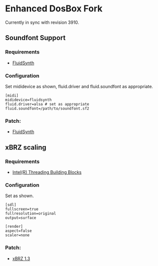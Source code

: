 # Enhanced DosBox Fork

Currently in sync with revision 3910.

## Soundfont Support

### Requirements

* [FluidSynth](http://www.fluidsynth.org/)

### Configuration

Set mididevice as shown, fluid.driver and fluid.soundfont as appropriate.

	[midi]
	mididevice=fluidsynth
	fluid.driver=alsa # set as appropriate
	fluid.soundfont=/path/to/soundfont.sf2

### Patch:

* [FluidSynth](http://www.vogons.org/viewtopic.php?f=32&t=27831&start=20#p385413)

## xBRZ scaling

### Requirements

* [Intel(R) Threading Building Blocks](https://www.threadingbuildingblocks.org/)

### Configuration

Set as shown.

    [sdl]
	fullscreen=true
	fullresolution=original
	output=surface

	[render]
	aspect=false
	scaler=none

### Patch:

* [xBRZ 1.3](http://www.vogons.org/viewtopic.php?t=34125)
